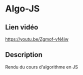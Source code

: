# Algo-JS

## Lien vidéo
https://youtu.be/Zgmof-vN4iw

## Description 

Rendu du cours d'algorithme en JS
